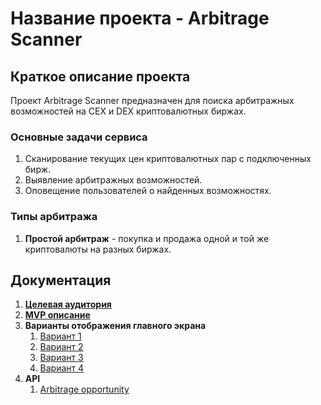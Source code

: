 # Название проекта - Arbitrage Scanner

## Краткое описание проекта

Проект Arbitrage Scanner предназначен для поиска арбитражных возможностей на CEX и DEX криптовалютных биржах.

### Основные задачи сервиса

1. Сканирование текущих цен криптовалютных пар с подключенных бирж.
2. Выявление арбитражных возможностей.
3. Оповещение пользователей о найденных возможностях.

### Типы арбитража

1. **Простой арбитраж** - покупка и продажа одной и той же криптовалюты на разных биржах.

## Документация

1. [**Целевая аудитория**](docs/01-biz/01-audience.md)
2. [**MVP описание**](docs/01-biz/02-mvp-description.md)
3. **Варианты отображения главного экрана**
    1. [Вариант 1](docs/02-ui/03-main-screen-ascii-v1.md)
    2. [Вариант 2](docs/02-ui/03-main-screen-ascii-v2.md)
    3. [Вариант 3](docs/02-ui/03-main-screen-ascii-v3.md)
    4. [Вариант 4](docs/02-ui/03-main-screen-ascii-v4.md)
4. **API**
    1. [Arbitrage opportunity](docs/03-architecture/api/01-arbitrage-opportunity.md)


